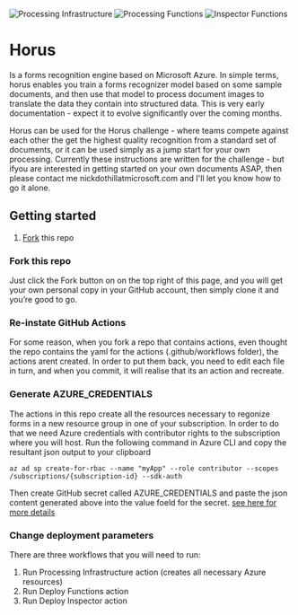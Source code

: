 ![Processing Infrastructure](https://github.com/nikkh/Horus/workflows/Processing%20Infrastructure/badge.svg) ![Processing Functions](https://github.com/nikkh/Horus/workflows/Processing%20Functions/badge.svg) ![Inspector Functions](https://github.com/nikkh/Horus/workflows/Inspector%20Functions/badge.svg)

# Horus

Is a forms recognition engine based on Microsoft Azure.  In simple terms, horus enables you train a forms recognizer model based on some sample documents, and then use that model to process document images to translate the data they contain into structured data. This is very early documentation - expect it to evolve significantly over the coming months.

Horus can be used for the Horus challenge - where teams compete against each other the get the highest quality recognition from a standard set of documents, or it can be used simply as a jump start for your own processing.  Currently these instructions are written for the challenge - but ifyou are interested in getting started on your own documents ASAP, then please contact me nickdothillatmicrosoft.com and I'll let you know how to go it alone. 


## Getting started

1. [Fork](https://github.com/login?return_to=%2Fnikkh%2FHorus) this repo

### Fork this repo
Just click the Fork button on on the top right of this page, and you will get your own personal copy in your GitHub account, then simply clone it and you’re good to go.

### Re-instate GitHub Actions
For some reason, when you fork a repo that contains actions, even thought the repo contains the yaml for the actions (.github/workflows folder), the actions arent created.  In order to put them back, you need to edit each file in turn, and when you commit, it will realise that its an action and recreate.

### Generate AZURE_CREDENTIALS
The actions in this repo create all the resources necessary to regonize forms in a new resource group in one of your subscription.  In order to do that we need Azure credentials with contributor rights to the subscription where you will host. Run the following command in Azure CLI and copy the resultant json output to your clipboard

`az ad sp create-for-rbac --name "myApp" --role contributor --scopes /subscriptions/{subscription-id} --sdk-auth`

Then create GitHub secret called AZURE_CREDENTIALS and paste the json content generated above into the value foeld for the secret. [see here for more details](https://github.com/Azure/login#configure-deployment-credentials)
                            
### Change deployment parameters

There are three workflows that you will need to run:

1. Run Processing Infrastructure action (creates all necessary Azure resources)
2. Run Deploy Functions action
3. Run Deploy Inspector action
